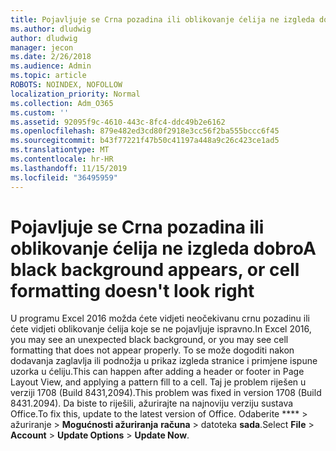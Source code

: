 ```yaml
---
title: Pojavljuje se Crna pozadina ili oblikovanje ćelija ne izgleda dobro
ms.author: dludwig
author: dludwig
manager: jecon
ms.date: 2/26/2018
ms.audience: Admin
ms.topic: article
ROBOTS: NOINDEX, NOFOLLOW
localization_priority: Normal
ms.collection: Adm_O365
ms.custom: ''
ms.assetid: 92095f9c-4610-443c-8fc4-ddc49b2e6162
ms.openlocfilehash: 879e482ed3cd80f2918e3cc56f2ba555bccc6f45
ms.sourcegitcommit: b43f77221f47b50c41197a448a9c26c423ce1ad5
ms.translationtype: MT
ms.contentlocale: hr-HR
ms.lasthandoff: 11/15/2019
ms.locfileid: "36495959"
---
```

# <a name="a-black-background-appears-or-cell-formatting-doesnt-look-right"></a><span data-ttu-id="6a759-102">Pojavljuje se Crna pozadina ili oblikovanje ćelija ne izgleda dobro</span><span class="sxs-lookup"><span data-stu-id="6a759-102">A black background appears, or cell formatting doesn't look right</span></span>

<span data-ttu-id="6a759-103">U programu Excel 2016 možda ćete vidjeti neočekivanu crnu pozadinu ili ćete vidjeti oblikovanje ćelija koje se ne pojavljuje ispravno.</span><span class="sxs-lookup"><span data-stu-id="6a759-103">In Excel 2016, you may see an unexpected black background, or you may see cell formatting that does not appear properly.</span></span> <span data-ttu-id="6a759-104">To se može dogoditi nakon dodavanja zaglavlja ili podnožja u prikaz izgleda stranice i primjene ispune uzorka u ćeliju.</span><span class="sxs-lookup"><span data-stu-id="6a759-104">This can happen after adding a header or footer in Page Layout View, and applying a pattern fill to a cell.</span></span> <span data-ttu-id="6a759-105">Taj je problem riješen u verziji 1708 (Build 8431,2094).</span><span class="sxs-lookup"><span data-stu-id="6a759-105">This problem was fixed in version 1708 (Build 8431.2094).</span></span> <span data-ttu-id="6a759-106">Da biste to riješili, ažurirajte na najnoviju verziju sustava Office.</span><span class="sxs-lookup"><span data-stu-id="6a759-106">To fix this, update to the latest version of Office.</span></span> <span data-ttu-id="6a759-107">Odaberite \*\*\*\* \> ažuriranje \> **Mogućnosti ažuriranja** **računa** \> datoteka **sada**.</span><span class="sxs-lookup"><span data-stu-id="6a759-107">Select **File** \> **Account** \> **Update Options** \> **Update Now**.</span></span>
  

